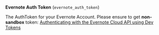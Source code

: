 **Evernote Auth Token** (`evernote_auth_token`)

The AuthToken for your Evernote Account. Please ensure to get **non-sandbox** token: [Authenticating with the Evernote Cloud API using Dev Tokens](https://dev.evernote.com/doc/articles/dev_tokens.php)